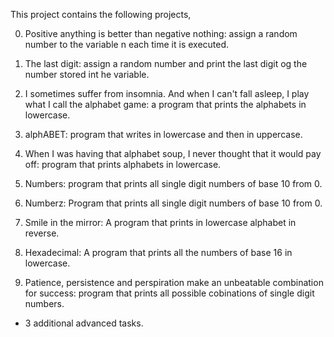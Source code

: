 This project contains the following projects,

0. Positive anything is better than negative nothing: assign a random number to the variable n each time it is executed.

1. The last digit: assign a random number and print the last digit og the number stored int he variable.

2. I sometimes suffer from insomnia. And when I can't fall asleep, I play what I call the alphabet game: a program that prints the alphabets in lowercase.

3. alphABET: program that writes in lowercase and then in uppercase.

4. When I was having that alphabet soup, I never thought that it would pay off: program that prints alphabets in lowercase.

5. Numbers: program that prints all single digit numbers of base 10 from 0.

6. Numberz: Program that prints all single digit numbers of base 10 from 0.

7. Smile in the mirror: A program that prints in lowercase alphabet in reverse.

8. Hexadecimal: A program that prints all the numbers of base 16 in lowercase.

9. Patience, persistence and perspiration make an unbeatable combination for success: program that prints all possible cobinations of single digit numbers. 

 + 3 additional advanced tasks.
